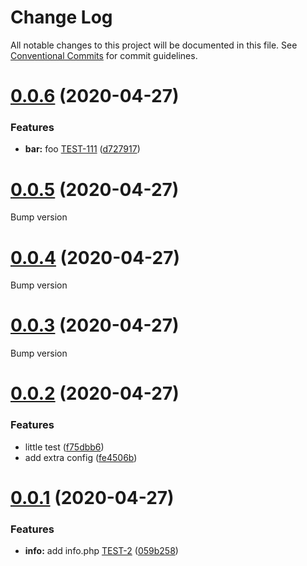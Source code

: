 # Change Log

All notable changes to this project will be documented in this file.
See [Conventional Commits](https://conventionalcommits.org) for commit guidelines.

<a name="0.0.6"></a>
# [0.0.6](https://github.com/stefanullrich/test/compare/v0.0.5...v0.0.6) (2020-04-27)

### Features

* **bar:**  foo [TEST-111](https://test.dev/TEST-111) ([d727917](https://github.com/stefanullrich/test/commit/d727917))


<a name="0.0.5"></a>
# [0.0.5](https://github.com/stefanullrich/test/compare/v0.0.4...v0.0.5) (2020-04-27)

Bump version
<a name="0.0.4"></a>
# [0.0.4](https://github.com/stefanullrich/test/compare/v0.0.3...v0.0.4) (2020-04-27)

Bump version
<a name="0.0.3"></a>
# [0.0.3](https://github.com/stefanullrich/test/compare/v0.0.2...v0.0.3) (2020-04-27)

Bump version
<a name="0.0.2"></a>
# [0.0.2](https://github.com/stefanullrich/test/compare/v0.0.1...v0.0.2) (2020-04-27)

### Features

*  little test ([f75dbb6](https://github.com/stefanullrich/test/commit/f75dbb6))
*  add extra config ([fe4506b](https://github.com/stefanullrich/test/commit/fe4506b))


<a name="0.0.1"></a>
# [0.0.1](https://github.com/stefanullrich/test/compare/v0.0.0...v0.0.1) (2020-04-27)

### Features

* **info:**  add info.php [TEST-2](https://test.dev/TEST-2) ([059b258](https://github.com/stefanullrich/test/commit/059b258))


